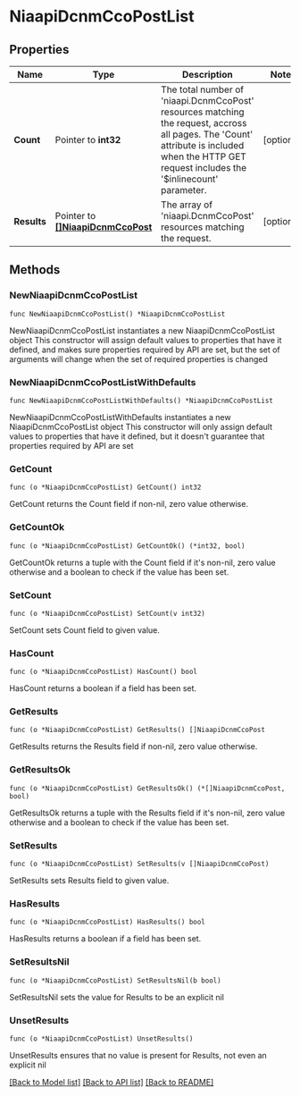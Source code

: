 # NiaapiDcnmCcoPostList

## Properties

Name | Type | Description | Notes
------------ | ------------- | ------------- | -------------
**Count** | Pointer to **int32** | The total number of &#39;niaapi.DcnmCcoPost&#39; resources matching the request, accross all pages. The &#39;Count&#39; attribute is included when the HTTP GET request includes the &#39;$inlinecount&#39; parameter. | [optional] 
**Results** | Pointer to [**[]NiaapiDcnmCcoPost**](niaapi.DcnmCcoPost.md) | The array of &#39;niaapi.DcnmCcoPost&#39; resources matching the request. | [optional] 

## Methods

### NewNiaapiDcnmCcoPostList

`func NewNiaapiDcnmCcoPostList() *NiaapiDcnmCcoPostList`

NewNiaapiDcnmCcoPostList instantiates a new NiaapiDcnmCcoPostList object
This constructor will assign default values to properties that have it defined,
and makes sure properties required by API are set, but the set of arguments
will change when the set of required properties is changed

### NewNiaapiDcnmCcoPostListWithDefaults

`func NewNiaapiDcnmCcoPostListWithDefaults() *NiaapiDcnmCcoPostList`

NewNiaapiDcnmCcoPostListWithDefaults instantiates a new NiaapiDcnmCcoPostList object
This constructor will only assign default values to properties that have it defined,
but it doesn't guarantee that properties required by API are set

### GetCount

`func (o *NiaapiDcnmCcoPostList) GetCount() int32`

GetCount returns the Count field if non-nil, zero value otherwise.

### GetCountOk

`func (o *NiaapiDcnmCcoPostList) GetCountOk() (*int32, bool)`

GetCountOk returns a tuple with the Count field if it's non-nil, zero value otherwise
and a boolean to check if the value has been set.

### SetCount

`func (o *NiaapiDcnmCcoPostList) SetCount(v int32)`

SetCount sets Count field to given value.

### HasCount

`func (o *NiaapiDcnmCcoPostList) HasCount() bool`

HasCount returns a boolean if a field has been set.

### GetResults

`func (o *NiaapiDcnmCcoPostList) GetResults() []NiaapiDcnmCcoPost`

GetResults returns the Results field if non-nil, zero value otherwise.

### GetResultsOk

`func (o *NiaapiDcnmCcoPostList) GetResultsOk() (*[]NiaapiDcnmCcoPost, bool)`

GetResultsOk returns a tuple with the Results field if it's non-nil, zero value otherwise
and a boolean to check if the value has been set.

### SetResults

`func (o *NiaapiDcnmCcoPostList) SetResults(v []NiaapiDcnmCcoPost)`

SetResults sets Results field to given value.

### HasResults

`func (o *NiaapiDcnmCcoPostList) HasResults() bool`

HasResults returns a boolean if a field has been set.

### SetResultsNil

`func (o *NiaapiDcnmCcoPostList) SetResultsNil(b bool)`

 SetResultsNil sets the value for Results to be an explicit nil

### UnsetResults
`func (o *NiaapiDcnmCcoPostList) UnsetResults()`

UnsetResults ensures that no value is present for Results, not even an explicit nil

[[Back to Model list]](../README.md#documentation-for-models) [[Back to API list]](../README.md#documentation-for-api-endpoints) [[Back to README]](../README.md)


